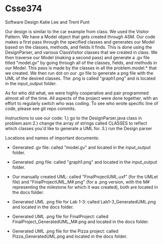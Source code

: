 # Csse374
Software Design
Katie Lee and Trent Punt

Our design is similar to the car example from class. We used the Visitor Pattern. We have a Model object that gets created through ASM. Our code makes a first pass through the specified classes and generates our Model based on the classes, methods, and fields it finds. This is done using the DesignParser, and various ClassVisitor classes that we created in class. We then traverse our Model (making a second pass) and generate a .gv file titled "model.gv" by going through all of the classes, fields, and methods in our Model. This pass is made by the classes in all the problem.model.* that we created. We then run dot on our .gv file to generate a png file with the UML of the desired classes. The .png is called "graph1.png" and is located in the input_output folder. 

As for who did what, we were highly cooperative and pair programmed almost all of the time. All aspects of the project were done together, with an effort to regularly switch who was coding. To see who wrote specific line of code, please see git repo commits.

Instructions to use our code:
1.) go to the DesignParser.java class in problem.asm
2.) change the array of strings called CLASSES to reflect which classes you'd like to generate a UML for.
3.) run the Design parser

Locations and names of important documents:
- Generated .gv file: called "model.gv" and located in the input_output folder.
- Generated .png file: called "graph1.png" and located in the input_output folder.
- Our manually created UML: called "FinalProjectUML.uxf" (for the UMLet file) and "FinalProjectUML_M#.png" (for a .png version, with the M# representing the milestone for which it was created), both are located in the docs folder.

- Generated UML .png file for Lab 1-3: called Lab1-3_GeneratedUML.png and located in the docs folder.
- Generated UML .png file for FinalProject: called FinalProject_GeneratedUML_M#.png and located in the docs folder.
- Generated UML .png file for the Pizza project: called Pizza_GeneratedUML.png and located in the docs folder.